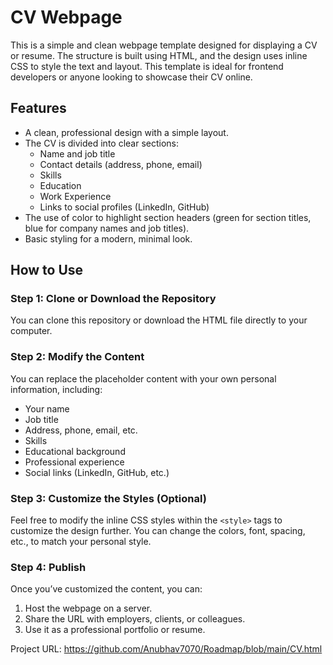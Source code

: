 # CV Webpage

This is a simple and clean webpage template designed for displaying a CV or resume. The structure is built using HTML, and the design uses inline CSS to style the text and layout. This template is ideal for frontend developers or anyone looking to showcase their CV online.

## Features

- A clean, professional design with a simple layout.
- The CV is divided into clear sections:
  - Name and job title
  - Contact details (address, phone, email)
  - Skills
  - Education
  - Work Experience
  - Links to social profiles (LinkedIn, GitHub)
- The use of color to highlight section headers (green for section titles, blue for company names and job titles).
- Basic styling for a modern, minimal look.

## How to Use

### Step 1: Clone or Download the Repository

You can clone this repository or download the HTML file directly to your computer.

### Step 2: Modify the Content

You can replace the placeholder content with your own personal information, including:
- Your name
- Job title
- Address, phone, email, etc.
- Skills
- Educational background
- Professional experience
- Social links (LinkedIn, GitHub, etc.)

### Step 3: Customize the Styles (Optional)

Feel free to modify the inline CSS styles within the `<style>` tags to customize the design further. You can change the colors, font, spacing, etc., to match your personal style.

### Step 4: Publish

Once you’ve customized the content, you can:
1. Host the webpage on a server.
2. Share the URL with employers, clients, or colleagues.
3. Use it as a professional portfolio or resume.

Project URL:
https://github.com/Anubhav7070/Roadmap/blob/main/CV.html
